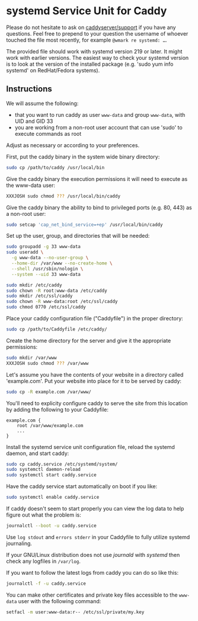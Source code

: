 # systemd Service Unit for Caddy

Please do not hesitate to ask on
[caddyserver/support](https://gitter.im/caddyserver/support)
if you have any questions. Feel free to prepend to your question
the username of whoever touched the file most recently, for example
`@wmark re systemd: …`.

The provided file should work with systemd version 219 or later. It might work with earlier versions.
The easiest way to check your systemd version is to look at the version of the installed package
(e.g. 'sudo yum info systemd' on RedHat/Fedora systems).

## Instructions

We will assume the following:

* that you want to run caddy as user `www-data` and group `www-data`, with UID and GID 33
* you are working from a non-root user account that can use 'sudo' to execute commands as root

Adjust as necessary or according to your preferences.

First, put the caddy binary in the system wide binary directory:

```bash
sudo cp /path/to/caddy /usr/local/bin
```

Give the caddy binary the execution permissions it will need to execute
as the www-data user:

```bash
XXXJOSH sudo chmod ??? /usr/local/bin/caddy
```

Give the caddy binary the ability to bind to privileged ports (e.g. 80, 443) as a non-root user:

```bash
sudo setcap 'cap_net_bind_service=+ep' /usr/local/bin/caddy
```

Set up the user, group, and directories that will be needed:

```bash
sudo groupadd -g 33 www-data
sudo useradd \
  -g www-data --no-user-group \
  --home-dir /var/www --no-create-home \
  --shell /usr/sbin/nologin \
  --system --uid 33 www-data

sudo mkdir /etc/caddy
sudo chown -R root:www-data /etc/caddy
sudo mkdir /etc/ssl/caddy
sudo chown -R www-data:root /etc/ssl/caddy
sudo chmod 0770 /etc/ssl/caddy
```

Place your caddy configuration file ("Caddyfile") in the proper directory:

```bash
sudo cp /path/to/Caddyfile /etc/caddy/
```

Create the home directory for the server and give it the appropriate permissions:

```bash
sudo mkdir /var/www
XXXJOSH sudo chmod ??? /var/www
```

Let's assume you have the contents of your website in a directory called 'example.com'.
Put your website into place for it to be served by caddy:

```bash
sudo cp -R example.com /var/www/
```

You'll need to explicity configure caddy to serve the site from this location by adding
the following to your Caddyfile:

```
example.com {
    root /var/www/example.com
    ...
}
```

Install the systemd service unit configuration file, reload the systemd daemon,
and start caddy:

```bash
sudo cp caddy.service /etc/systemd/system/
sudo systemctl daemon-reload
sudo systemctl start caddy.service
```

Have the caddy service start automatically on boot if you like:

```bash
sudo systemctl enable caddy.service
```

If caddy doesn't seem to start properly you can view the log data to help figure out what the problem is:

```bash
journalctl --boot -u caddy.service
```

Use `log stdout` and `errors stderr` in your Caddyfile to fully utilize systemd journaling.

If your GNU/Linux distribution does not use *journald* with *systemd* then check any logfiles in `/var/log`.

If you want to follow the latest logs from caddy you can do so like this:

```bash
journalctl -f -u caddy.service
```

You can make other certificates and private key files accessible to the `www-data` user with the following command:

```bash
setfacl -m user:www-data:r-- /etc/ssl/private/my.key
```
